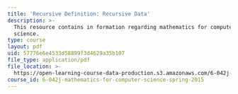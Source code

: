 ```yaml
---
title: 'Recursive Definition: Recursive Data'
description: >-
  This resource contains in formation regarding mathematics for computer
  science.
type: course
layout: pdf
uid: 57776e6e4533d58899f3d4629a35b107
file_type: application/pdf
file_location: >-
  https://open-learning-course-data-production.s3.amazonaws.com/6-042j-mathematics-for-computer-science-spring-2015/57776e6e4533d58899f3d4629a35b107_MIT6_042JS16_RecursiveData.pdf
course_id: 6-042j-mathematics-for-computer-science-spring-2015
---
```

